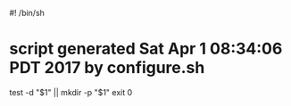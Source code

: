 #! /bin/sh
# script generated Sat Apr 1 08:34:06 PDT 2017 by configure.sh

test -d "$1" || mkdir -p "$1"
exit 0
